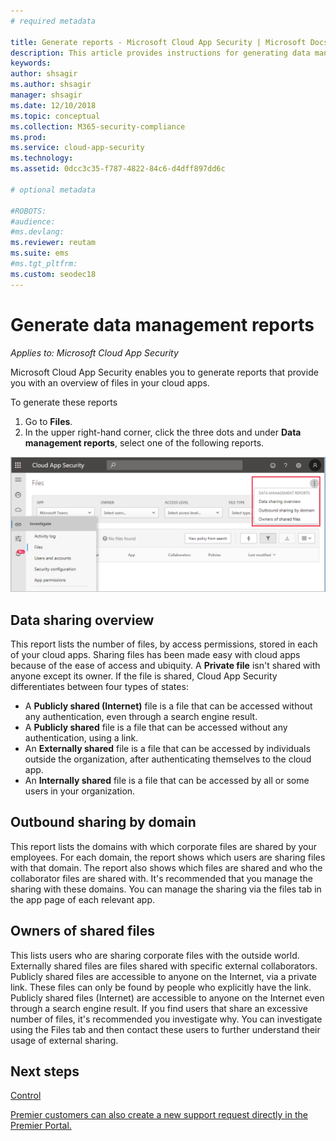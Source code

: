 ```yaml
---
# required metadata

title: Generate reports - Microsoft Cloud App Security | Microsoft Docs
description: This article provides instructions for generating data management reports in Microsoft Cloud App Security.
keywords:
author: shsagir
ms.author: shsagir
manager: shsagir
ms.date: 12/10/2018
ms.topic: conceptual
ms.collection: M365-security-compliance
ms.prod:
ms.service: cloud-app-security
ms.technology:
ms.assetid: 0dcc3c35-f787-4822-84c6-d4dff897dd6c

# optional metadata

#ROBOTS:
#audience:
#ms.devlang:
ms.reviewer: reutam
ms.suite: ems
#ms.tgt_pltfrm:
ms.custom: seodec18
---
```


# Generate data management reports

*Applies to: Microsoft Cloud App Security*

Microsoft Cloud App Security enables you to generate reports that provide you with an overview of files in your cloud apps.

To generate these reports

1. Go to **Files**. 
2. In the upper right-hand corner, click the three dots and under **Data management reports**, select one of the following reports.

 ![reports](./media/reports.png)

## Data sharing overview 

This report lists the number of files, by access permissions, stored in each of your cloud apps. Sharing files has been made easy with cloud apps because of the ease of access and ubiquity. A **Private file** isn't shared with anyone except its owner. If the file is shared, Cloud App Security differentiates between four types of states:
- A **Publicly shared (Internet)** file is a file that can be accessed without any authentication, even through a search engine result.
 - A **Publicly shared** file is a file that can be accessed without any authentication, using a link.
 - An **Externally shared** file is a file that can be accessed by individuals outside the organization, after authenticating themselves to the cloud app.
- An **Internally shared** file is a file that can be accessed by all or some users in your organization.

## Outbound sharing by domain

This report lists the domains with which corporate files are shared by your employees. For each domain, the report shows which users are sharing files with that domain. The report also shows which files are shared and who the collaborator files are shared with. It's recommended that you manage the sharing with these domains. You can manage the sharing via the files tab in the app page of each relevant app.

## Owners of shared files

This lists users who are sharing corporate files with the outside world. Externally shared files are files shared with specific external collaborators. Publicly shared files are accessible to anyone on the Internet, via a private link. These files can only be found by people who explicitly have the link. Publicly shared files (Internet) are accessible to anyone on the Internet even through a search engine result. If you find users that share an excessive number of files, it's recommended you investigate why. You can investigate using the Files tab and then contact these users to further understand their usage of external sharing.


  
## Next steps 
[Control](control.md)   

[Premier customers can also create a new support request directly in the Premier Portal.](https://premier.microsoft.com/)  
  
  
